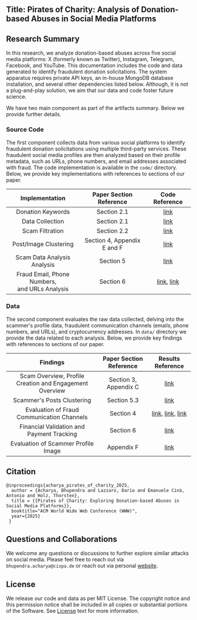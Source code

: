 ## Title: Pirates of Charity: Analysis of Donation-based Abuses in Social Media Platforms

## Research Summary
In this research, we analyze donation-based abuses across five social media platforms: X (formerly known as Twitter), Instagram, Telegram, Facebook, and YouTube. This documentation includes the code and data generated to identify fraudulent donation solicitations. The system apparatus requires private API keys, an in-house MongoDB database installation, and several other dependencies listed below. Although, it is not a plug-and-play solution, we aim that our data and code foster future science.

We have two main component as part of the artifacts summary. Below we provide further details.

### Source Code
The first component collects data from various social platforms to identify fraudulent donation solicitations using multiple third-party services. These fraudulent social media profiles are then analyzed based on their profile metadata, such as URLs, phone numbers, and email addresses associated with fraud. The code implementation is available in the ```code/``` directory. Below, we provide key implementations with references to sections of our paper.

|                   Implementation                    |   Paper Section Reference   |                                                                                          Code Reference                                                                                           |
|:---------------------------------------------------:|:---------------------------:|:-------------------------------------------------------------------------------------------------------------------------------------------------------------------------------------------------:|
|                  Donation Keywords                  |         Section 2.1         |                                                    [link](https://github.com/ba127004/pirates_of_charity/blob/main/code/shared_util.py#L38)                                                    |
|                   Data Collection                   |         Section 2.1         |                                               [link](https://github.com/ba127004/pirates_of_charity/blob/main/code/social_media_data_search.py)                                                |
|                   Scam Filtration                   |         Section 2.2         |                                               [link](https://github.com/ba127004/pirates_of_charity/blob/main/code/raw_dataset_filter_logic.py)                                                |
|            Post/Image Clustering             | Section 4, Appendix E and F |                                                       [link](https://github.com/ba127004/pirates_of_charity/blob/main/code/clustering/)                                                        |
|             Scam Data Analysis Analysis             |          Section 5          |                                                       [link](https://github.com/ba127004/pirates_of_charity/blob/main/code/analysis.py)                                                        |
| Fraud Email, Phone Numbers, <br/> and URLs Analysis |          Section 6          | [link](https://github.com/ba127004/pirates_of_charity/blob/main/code/email_and_phone_validate.py), [link](https://github.com/ba127004/pirates_of_charity/blob/main/code/virus_total_api.py) |

### Data 

The second component evaluates the raw data collected, delving into the scammer's profile data, fraudulent communication channels (emails, phone numbers, and URLs), and cryptocurrency addresses. In ```data/``` directory we provide the data related to each analysis. Below, we provide key findings with references to sections of our paper.


|                        Findings                         |  Paper Section Reference   |                                                                                                                     Results Reference                                                                                                                      |
|:-------------------------------------------------------:|:--------------------------:|:----------------------------------------------------------------------------------------------------------------------------------------------------------------------------------------------------------------------------------------------------------:|
| Scam Overview, Profile Creation and Engagement Overview |   Section 3, Appendix C    |                                                                                  [link](https://github.com/ba127004/pirates_of_charity/blob/main/data/profile_meta_data/)                                                                                  |
|               Scammer's Posts Clustering                |        Section 5.3         |                                                                               [link](https://github.com/ba127004/pirates_of_charity/blob/main/data/fraud_clustering/posts/)                                                                                |
|       Evaluation of Fraud Communication Channels        |         Section 4          | [link](https://github.com/ba127004/pirates_of_charity/blob/main/data/fraud_emails/), [link](https://github.com/ba127004/pirates_of_charity/blob/main/data/fraud_phone/), [link](https://github.com/ba127004/pirates_of_charity/blob/main/data/fraud_urls/) |
|        Financial Validation and Payment Tracking        | Section 6  |                                                                               [link](https://github.com/ba127004/pirates_of_charity/blob/main/data/fraud_crypto_addresses/)                                                                                |
|           Evaluation of Scammer Profile Image           |         Appendix F         |                                                                               [link](https://github.com/ba127004/pirates_of_charity/blob/main/data/fraud_clustering/images/)                                                                               |

## Citation 

```
@inproceedings{acharya_pirates_of_charity_2025,
  author = {Acharya, Bhupendra and Lazzaro, Dario and Emanuele Cinà, Antonio and Holz, Thorsten},
  title = {{Pirates of Charity: Exploring Donation-based Abuses in Social Media Platforms}},
  booktitle="ACM World Wide Web Conference (WWW)",
  year={2025}
 }
```

## Questions and Collaborations

We welcome any questions or discussions to further explore similar attacks on social media. Please feel free to reach out via ```bhupendra.acharya@cispa.de``` or reach out via personal [website](https://bhupendraacharya.com). 


## License
We release our code and data as per MIT License. The copyright notice and this permission notice shall be included in all
copies or substantial portions of the Software. See [License](https://github.com/ba127004/pirates_of_charity/blob/main/LICENSE) text for more information.

